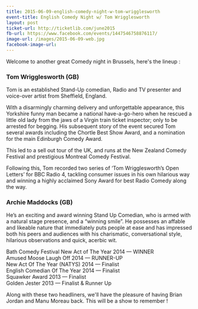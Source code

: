```yaml
---
title: 2015-06-09-english-comedy-night-w-tom-wrigglesworth
event-title: English Comedy Night w/ Tom Wrigglesworth
layout: post
ticket-url: http://ticketlib.com/june2015
fb-url: https://www.facebook.com/events/1447546758876117/
image-url: /images/2015-06-09-web.jpg
facebook-image-url:
---
```


Welcome to another great Comedy night in Brussels, here's the lineup :

### Tom Wrigglesworth (GB)
Tom is an established Stand-Up comedian, Radio and TV presenter and voice-over artist from Sheffield, England.

With a disarmingly charming delivery and unforgettable appearance, this Yorkshire funny man became a national have-a-go-hero when he rescued a little old lady from the jaws of a Virgin train ticket inspector; only to be arrested for begging. His subsequent story of the event secured Tom several awards including the Chortle Best Show Award, and a nomination for the main Edinburgh Comedy Award.

This led to a sell out tour of the UK, and runs at the New Zealand Comedy Festival and prestigious Montreal Comedy Festival.

Following this, Tom recorded two series of ‘Tom Wrigglesworth’s Open Letters’ for BBC Radio 4, tackling consumer issues in his own hilarious way and winning a highly acclaimed Sony Award for best Radio Comedy along the way.

### Archie Maddocks (GB)
He’s an exciting and award winning Stand Up Comedian, who is armed with a natural stage presence, and a “winning smile”. He possesses an affable and likeable nature that immediately puts people at ease and has impressed both his peers and audiences with his charismatic, conversational style, hilarious observations and quick, acerbic wit.

Bath Comedy Festival New Act of The Year 2014 &mdash; WINNER  
Amused Moose Laugh Off 2014 &mdash; RUNNER-UP  
New Act Of The Year (NATYS) 2014 &mdash; Finalist  
English Comedian Of The Year 2014 &mdash; Finalist  
Squawker Award 2013 &mdash; Finalist  
Golden Jester 2013 &mdash; Finalist & Runner Up  

Along with these two headliners, we'll have the pleasure of having Brian Jordan and Manu Moreau back. This will be a show to remember !
